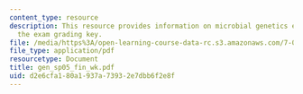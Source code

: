 ```yaml
---
content_type: resource
description: This resource provides information on microbial genetics exam along with
  the exam grading key.
file: /media/https%3A/open-learning-course-data-rc.s3.amazonaws.com/7-02-experimental-biology-communication-spring-2005/d2e6cfa180a1937a73932e7dbb6f2e8f_gen_sp05_fin_wk.pdf
file_type: application/pdf
resourcetype: Document
title: gen_sp05_fin_wk.pdf
uid: d2e6cfa1-80a1-937a-7393-2e7dbb6f2e8f
---
```

